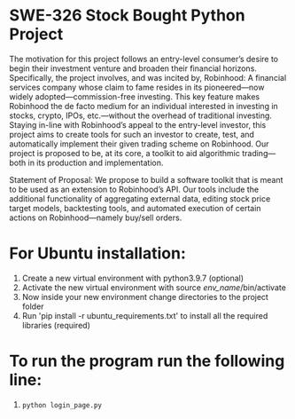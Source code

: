 # SWE-326 Stock Bought Python Project

The motivation for this project follows an entry-level consumer’s desire to begin their investment
venture and broaden their financial horizons. Specifically, the project involves, and was incited by,
Robinhood: A financial services company whose claim to fame resides in its pioneered—now widely
adopted—commission-free investing. This key feature makes Robinhood the de facto medium for an
individual interested in investing in stocks, crypto, IPOs, etc.—without the overhead of traditional
investing. Staying in-line with Robinhood’s appeal to the entry-level investor, this project aims to create
tools for such an investor to create, test, and automatically implement their given trading scheme on
Robinhood. Our project is proposed to be, at its core, a toolkit to aid algorithmic trading—both in its
production and implementation.

Statement of Proposal: We propose to build a software toolkit that is meant to be used as an extension to
Robinhood’s API. Our tools include the additional functionality of aggregating external data, editing stock price target models, backtesting tools, and automated execution of
certain actions on Robinhood—namely buy/sell orders.


# For Ubuntu installation:
1. Create a new virtual environment with python3.9.7 (optional)
2. Activate the new virtual environment with source *env_name*/bin/activate
3. Now inside your new environment change directories to the project folder 
4. Run 'pip install -r ubuntu_requirements.txt' to install all the required libraries (required)


# To run the program run the following line:
1. `python login_page.py`